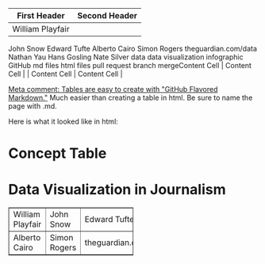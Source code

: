| First Header  | Second Header |
| ------------- | ------------- |
| William Playfair
John Snow
Edward Tufte
Alberto Cairo
Simon Rogers
theguardian.com/data
Nathan Yau
Hans Gosling
Nate Silver
data
data visualization
infographic
GitHub
md files
html files
pull request
branch
mergeContent Cell  | Content Cell  |
| Content Cell  | Content Cell  |


[Meta comment: Tables are easy to create with "GitHub Flavored Markdown."](https://help.github.com/articles/github-flavored-markdown/)
Much easier than creating a table in html. Be sure to name the page with .md.

Here is what it looked like in html:
<html>
<body>

<h1>Concept Table</h1>
<h1>Data Visualization in Journalism</h1>

<table border=“1” style="width:50%">
  <tr>
    <td>William Playfair</td>
    <td>John Snow</td>		
    <td>Edward Tufte</td>
  </tr>
  <tr>
    <td>Alberto Cairo</td>
    <td>Simon Rogers</td>		
    <td>theguardian.com/data</td>
  </tr>
  </table>
</body>
</html>
